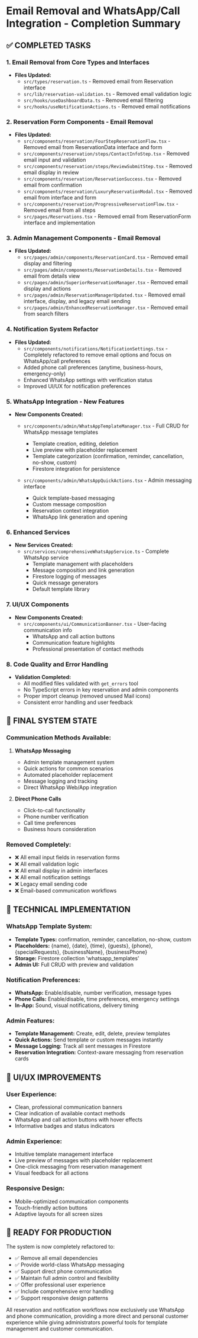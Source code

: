 # Email Removal and WhatsApp/Call Integration - Completion Summary

## ✅ COMPLETED TASKS

### 1. Email Removal from Core Types and Interfaces
- **Files Updated:**
  - `src/types/reservation.ts` - Removed email from Reservation interface
  - `src/lib/reservation-validation.ts` - Removed email validation logic
  - `src/hooks/useDashboardData.ts` - Removed email filtering
  - `src/hooks/useNotificationActions.ts` - Removed email notifications

### 2. Reservation Form Components - Email Removal
- **Files Updated:**
  - `src/components/reservation/FourStepReservationFlow.tsx` - Removed email from ReservationData interface and form
  - `src/components/reservation/steps/ContactInfoStep.tsx` - Removed email input and validation
  - `src/components/reservation/steps/ReviewSubmitStep.tsx` - Removed email display in review
  - `src/components/reservation/ReservationSuccess.tsx` - Removed email from confirmation
  - `src/components/reservation/LuxuryReservationModal.tsx` - Removed email from interface and form
  - `src/components/reservation/ProgressiveReservationFlow.tsx` - Removed email from all steps
  - `src/pages/Reservations.tsx` - Removed email from ReservationForm interface and implementation

### 3. Admin Management Components - Email Removal
- **Files Updated:**
  - `src/pages/admin/components/ReservationCard.tsx` - Removed email display and filtering
  - `src/pages/admin/components/ReservationDetails.tsx` - Removed email from details view
  - `src/pages/admin/SuperiorReservationManager.tsx` - Removed email display and actions
  - `src/pages/admin/ReservationManagerUpdated.tsx` - Removed email interface, display, and legacy email sending
  - `src/pages/admin/EnhancedReservationManager.tsx` - Removed email from search filters

### 4. Notification System Refactor
- **Files Updated:**
  - `src/components/notifications/NotificationSettings.tsx` - Completely refactored to remove email options and focus on WhatsApp/call preferences
  - Added phone call preferences (anytime, business-hours, emergency-only)
  - Enhanced WhatsApp settings with verification status
  - Improved UI/UX for notification preferences

### 5. WhatsApp Integration - New Features
- **New Components Created:**
  - `src/components/admin/WhatsAppTemplateManager.tsx` - Full CRUD for WhatsApp message templates
    - Template creation, editing, deletion
    - Live preview with placeholder replacement
    - Template categorization (confirmation, reminder, cancellation, no-show, custom)
    - Firestore integration for persistence
  
  - `src/components/admin/WhatsAppQuickActions.tsx` - Admin messaging interface
    - Quick template-based messaging
    - Custom message composition
    - Reservation context integration
    - WhatsApp link generation and opening

### 6. Enhanced Services
- **New Services Created:**
  - `src/services/comprehensiveWhatsAppService.ts` - Complete WhatsApp service
    - Template management with placeholders
    - Message composition and link generation
    - Firestore logging of messages
    - Quick message generators
    - Default template library

### 7. UI/UX Components
- **New Components Created:**
  - `src/components/ui/CommunicationBanner.tsx` - User-facing communication info
    - WhatsApp and call action buttons
    - Communication feature highlights
    - Professional presentation of contact methods

### 8. Code Quality and Error Handling
- **Validation Completed:**
  - All modified files validated with `get_errors` tool
  - No TypeScript errors in key reservation and admin components
  - Proper import cleanup (removed unused Mail icons)
  - Consistent error handling and user feedback

## 🎯 FINAL SYSTEM STATE

### Communication Methods Available:
1. **WhatsApp Messaging**
   - Admin template management system
   - Quick actions for common scenarios
   - Automated placeholder replacement
   - Message logging and tracking
   - Direct WhatsApp Web/App integration

2. **Direct Phone Calls**
   - Click-to-call functionality
   - Phone number verification
   - Call time preferences
   - Business hours consideration

### Removed Completely:
- ❌ All email input fields in reservation forms
- ❌ All email validation logic
- ❌ All email display in admin interfaces
- ❌ All email notification settings
- ❌ Legacy email sending code
- ❌ Email-based communication workflows

## 🔧 TECHNICAL IMPLEMENTATION

### WhatsApp Template System:
- **Template Types:** confirmation, reminder, cancellation, no-show, custom
- **Placeholders:** {name}, {date}, {time}, {guests}, {phone}, {specialRequests}, {businessName}, {businessPhone}
- **Storage:** Firestore collection 'whatsapp_templates'
- **Admin UI:** Full CRUD with preview and validation

### Notification Preferences:
- **WhatsApp:** Enable/disable, number verification, message types
- **Phone Calls:** Enable/disable, time preferences, emergency settings
- **In-App:** Sound, visual notifications, delivery timing

### Admin Features:
- **Template Management:** Create, edit, delete, preview templates
- **Quick Actions:** Send template or custom messages instantly
- **Message Logging:** Track all sent messages in Firestore
- **Reservation Integration:** Context-aware messaging from reservation cards

## 🎨 UI/UX IMPROVEMENTS

### User Experience:
- Clean, professional communication banners
- Clear indication of available contact methods
- WhatsApp and call action buttons with hover effects
- Informative badges and status indicators

### Admin Experience:
- Intuitive template management interface
- Live preview of messages with placeholder replacement
- One-click messaging from reservation management
- Visual feedback for all actions

### Responsive Design:
- Mobile-optimized communication components
- Touch-friendly action buttons
- Adaptive layouts for all screen sizes

## 🚀 READY FOR PRODUCTION

The system is now completely refactored to:
- ✅ Remove all email dependencies
- ✅ Provide world-class WhatsApp messaging
- ✅ Support direct phone communication
- ✅ Maintain full admin control and flexibility
- ✅ Offer professional user experience
- ✅ Include comprehensive error handling
- ✅ Support responsive design patterns

All reservation and notification workflows now exclusively use WhatsApp and phone communication, providing a more direct and personal customer experience while giving administrators powerful tools for template management and customer communication.
